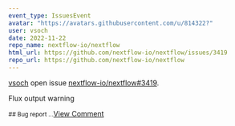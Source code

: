 ```yaml
---
event_type: IssuesEvent
avatar: "https://avatars.githubusercontent.com/u/814322?"
user: vsoch
date: 2022-11-22
repo_name: nextflow-io/nextflow
html_url: https://github.com/nextflow-io/nextflow/issues/3419
repo_url: https://github.com/nextflow-io/nextflow
---
```


<a href='https://github.com/vsoch' target='_blank'>vsoch</a> open issue <a href='https://github.com/nextflow-io/nextflow/issues/3419' target='_blank'>nextflow-io/nextflow#3419</a>.

<p>Flux output warning</p><small>## Bug report ...</small><a href='https://github.com/nextflow-io/nextflow/issues/3419' target='_blank'>View Comment</a>